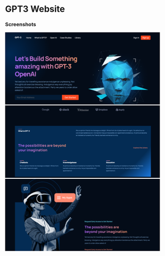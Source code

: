 # GPT3 Website

### Screenshots
![](./public/screenshots/Screenshot01.png)
![](./public/screenshots/Screenshot02.png)
![](./public/screenshots/Screenshot03.png)

